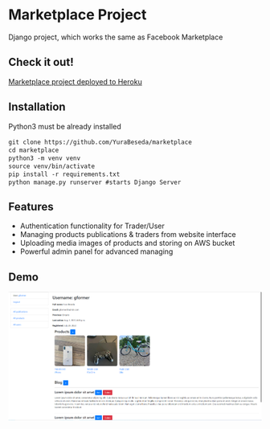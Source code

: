 # Marketplace Project

Django project, which works the same as Facebook Marketplace

## Check it out!

[Marketplace project deployed to Heroku](https://portfolio-marketplace.herokuapp.com/)

## Installation

Python3 must be already installed

```shell
git clone https://github.com/YuraBeseda/marketplace
cd marketplace
python3 -m venv venv
source venv/bin/activate
pip install -r requirements.txt
python manage.py runserver #starts Django Server 
```

## Features

* Authentication functionality for Trader/User
* Managing products publications & traders from website interface 
* Uploading media images of products and storing on AWS bucket
* Powerful admin panel for advanced managing

## Demo

![Website Interface](demo.png)
